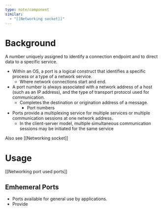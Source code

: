 ```yaml
---
type: note/component
similar:
  - "[[Networking socket]]"
---
```

# Background
A number uniquely assigned to identify a connection endpoint and to direct data to a specific service. 
- Within an OS, a port is a logical construct that identifies a specific process or a type of a network service. 
	- Where network connections start and end. 
- A port number is always associated with a network address of a host (such as an IP address), and the type of transport protocol used for communication. 
	- Completes the destination or origination address of a message. 
		- Port numbers 
- Ports provide a multiplexing service for multiple services or multiple communication sessions at one network address.
	- In the client-server model, multiple simultaneous communication sessions may be initiated for the same service

Also see [[Networking socket]]

# Usage 

[[Networking port used ports]]

## Emhemeral Ports
- Ports available for general use by applications. 
- Provide 